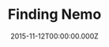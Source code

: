 ---
title: "Finding Nemo"
year: 2003
date: 2015-11-12T00:00:00.000Z
permalink: /almanac/movies/2015-11-12-finding-nemo/index.html
rating: 3
tmdbid: 12
---